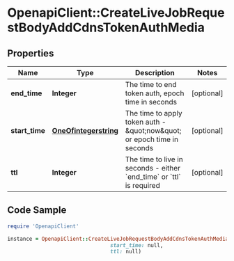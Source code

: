 # OpenapiClient::CreateLiveJobRequestBodyAddCdnsTokenAuthMedia

## Properties

Name | Type | Description | Notes
------------ | ------------- | ------------- | -------------
**end_time** | **Integer** | The time to end token auth, epoch time in seconds | [optional] 
**start_time** | [**OneOfintegerstring**](OneOfintegerstring.md) | The time to apply token auth - &amp;quot;now&amp;quot; or epoch time in seconds | [optional] 
**ttl** | **Integer** | The time to live in seconds - either &#x60;end_time&#x60; or &#x60;ttl&#x60; is required | [optional] 

## Code Sample

```ruby
require 'OpenapiClient'

instance = OpenapiClient::CreateLiveJobRequestBodyAddCdnsTokenAuthMedia.new(end_time: null,
                                 start_time: null,
                                 ttl: null)
```


